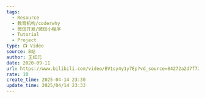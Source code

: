```yaml
---
tags:
  - Resource
  - 教育机构/coderwhy
  - 微信开发/微信小程序
  - Tutorial
  - Project
type: 📺 Video
source: B站
author: 王红元
date: 2020-09-11
url: https://www.bilibili.com/video/BV1sy4y1y7Ep?vd_source=84272a2d7f72158b38778819be5bc6ad&spm_id_from=333.788.videopod.episodes
rate: 10
create_time: 2025-04-14 23:30
update_time: 2025/04/14 23:33
---
```


